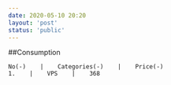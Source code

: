 ```yaml
---
date: 2020-05-10 20:20
layout: 'post'
status: 'public'
---
```


##Consumption
```table
No(-)    |    Categories(-)    |    Price(-)
1.    |    VPS    |    368
```